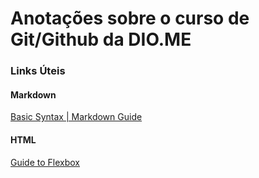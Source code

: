 # Anotações sobre o curso de Git/Github da DIO.ME

### Links Úteis
#### Markdown
[Basic Syntax | Markdown Guide](https://www.markdownguide.org/basic-syntax/)

#### HTML
[Guide to Flexbox](https://css-tricks.com/snippets/css/a-guide-to-flexbox/)
